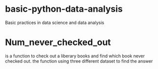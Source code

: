 # basic-python-data-analysis
Basic practices in data science and data analysis
# Num_never_checked_out
  is a function to check out a liberary books and find which book never checked out.
  the function using three different dataset to find the answer
